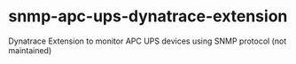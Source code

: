 # snmp-apc-ups-dynatrace-extension
Dynatrace Extension to monitor APC UPS devices using SNMP protocol (not maintained)
